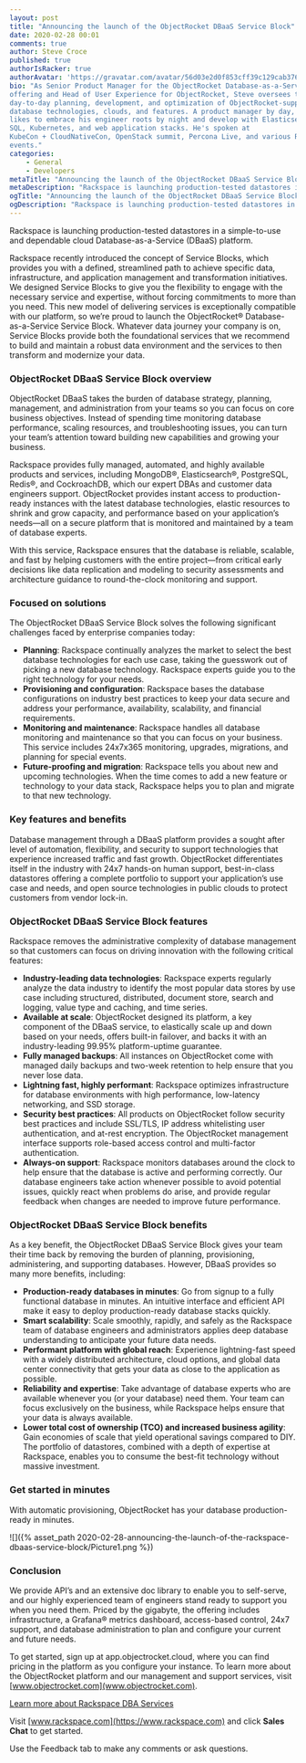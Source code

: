 ```yaml
---
layout: post
title: "Announcing the launch of the ObjectRocket DBaaS Service Block"
date: 2020-02-28 00:01
comments: true
author: Steve Croce
published: true
authorIsRacker: true
authorAvatar: 'https://gravatar.com/avatar/56d03e2d0f853cff39c129cab3761d49'
bio: "As Senior Product Manager for the ObjectRocket Database-as-a-Service
offering and Head of User Experience for ObjectRocket, Steve oversees the
day-to-day planning, development, and optimization of ObjectRocket-supported
database technologies, clouds, and features. A product manager by day, he still
likes to embrace his engineer roots by night and develop with Elasticsearch,
SQL, Kubernetes, and web application stacks. He's spoken at
KubeCon + CloudNativeCon, OpenStack summit, Percona Live, and various Rackspace
events."
categories:
    - General
    - Developers
metaTitle: "Announcing the launch of the ObjectRocket DBaaS Service Block"
metaDescription: "Rackspace is launching production-tested datastores in a simple-to-use and dependable cloud Database-as-a-Service (DBaaS) platform."
ogTitle: "Announcing the launch of the ObjectRocket DBaaS Service Block"
ogDescription: "Rackspace is launching production-tested datastores in a simple-to-use and dependable cloud Database-as-a-Service (DBaaS) platform."
---
```


Rackspace is launching production-tested datastores in a simple-to-use and
dependable cloud Database-as-a-Service (DBaaS) platform.

<!-- more -->

Rackspace recently introduced the concept of Service Blocks, which provides you
with a defined, streamlined path to achieve specific data, infrastructure, and
application management and transformation initiatives. We designed Service Blocks
to give you the flexibility to engage with the necessary service and expertise,
without forcing commitments to more than you need. This new model of delivering
services is exceptionally compatible with our platform, so we’re proud to launch
the ObjectRocket® Database-as-a-Service Service Block. Whatever data journey your
company is on, Service Blocks provide both the foundational services that we
recommend to build and maintain a robust data environment and the services to
then transform and modernize your data.

### ObjectRocket DBaaS Service Block overview

ObjectRocket DBaaS takes the burden of database strategy, planning, management,
and administration from your teams so you can focus on core business objectives.
Instead of spending time monitoring database performance, scaling resources, and
troubleshooting issues, you can turn your team’s attention toward building new
capabilities and growing your business.

Rackspace provides fully managed, automated, and highly available products and
services, including MongoDB®, Elasticsearch®, PostgreSQL, Redis®, and CockroachDB,
which our expert DBAs and customer data engineers support. ObjectRocket provides
instant access to production-ready instances with the latest database
technologies, elastic resources to shrink and grow capacity, and performance
based on your application’s needs&mdash;all on a secure platform that is
monitored and maintained by a team of database experts.

With this service, Rackspace ensures that the database is reliable, scalable,
and fast by helping customers with the entire project&mdash;from critical early
decisions like data replication and modeling to security assessments and
architecture guidance to round-the-clock monitoring and support.

### Focused on solutions

The ObjectRocket DBaaS Service Block solves the following significant challenges
faced by enterprise companies today:

- **Planning**: Rackspace continually analyzes the market to select the best
  database technologies for each use case, taking the guesswork out of picking
  a new database technology. Rackspace experts guide you to the right technology
  for your needs.
- **Provisioning and configuration**: Rackspace bases the database configurations
  on industry best practices to keep your data secure and address your performance,
  availability, scalability, and financial requirements.
- **Monitoring and maintenance**: Rackspace handles all database monitoring and
  maintenance so that you can focus on your business. This service includes
  24x7x365 monitoring, upgrades, migrations, and planning for special events.
- **Future-proofing and migration**: Rackspace tells you about new and upcoming
  technologies. When the time comes to add a new feature or technology to your
  data stack, Rackspace helps you to plan and migrate to that new technology.

### Key features and benefits

Database management through a DBaaS platform provides a sought after level of
automation, flexibility, and security to support technologies that experience
increased traffic and fast growth. ObjectRocket differentiates itself in the
industry with 24x7 hands-on human support, best-in-class datastores offering a
complete portfolio to support your application’s use case and needs, and open
source technologies in public clouds to protect customers from vendor lock-in.

### ObjectRocket DBaaS Service Block features

Rackspace removes the administrative complexity of database management so that
customers can focus on driving innovation with the following critical features:

- **Industry-leading data technologies**: Rackspace experts regularly analyze
  the data industry to identify the most popular data stores by use case
  including structured, distributed, document store, search and logging, value
  type and caching, and time series.
- **Available at scale**: ObjectRocket designed its platform, a key component
  of the DBaaS service, to elastically scale up and down based on your needs,
  offers built-in failover, and backs it with an industry-leading 99.95%
  platform-uptime guarantee.
- **Fully managed backups**: All instances on ObjectRocket come with managed
  daily backups and two-week retention to help ensure that you never lose data.
- **Lightning fast, highly performant**: Rackspace optimizes infrastructure for
  database environments with high performance, low-latency networking, and SSD
  storage.
- **Security best practices**: All products on ObjectRocket follow security best
  practices and include SSL/TLS, IP address whitelisting user authentication,
  and at-rest encryption. The ObjectRocket management interface supports
  role-based access control and multi-factor authentication.
- **Always-on support**: Rackspace monitors databases around the clock to help
  ensure that the database is active and performing correctly. Our database
  engineers take action whenever possible to avoid potential issues, quickly
  react when problems do arise, and provide regular feedback when changes are
  needed to improve future performance.

### ObjectRocket DBaaS Service Block benefits

As a key benefit, the ObjectRocket DBaaS Service Block gives your team their time
back by removing the burden of planning, provisioning, administering, and
supporting databases. However, DBaaS provides so many more benefits, including:

- **Production-ready databases in minutes**: Go from signup to a fully functional
  database in minutes. An intuitive interface and efficient API make it easy to
  deploy production-ready database stacks quickly.
- **Smart scalability**: Scale smoothly, rapidly, and safely as the Rackspace
  team of database engineers and administrators applies deep database
  understanding to anticipate your future data needs.
- **Performant platform with global reach**: Experience lightning-fast speed
  with a widely distributed architecture, cloud options, and global data center
  connectivity that gets your data as close to the application as possible.
- **Reliability and expertise**: Take advantage of database experts who are
  available whenever you (or your database) need them. Your team can focus
  exclusively on the business, while Rackspace helps ensure that your data is
  always available.
- **Lower total cost of ownership (TCO) and increased business agility**: Gain
  economies of scale that yield operational savings compared to DIY. The
  portfolio of datastores, combined with a depth of expertise at Rackspace,
  enables you to consume the best-fit technology without massive investment.

### Get started in minutes

With automatic provisioning, ObjectRocket has your database production-ready in
minutes.

![]({% asset_path 2020-02-28-announcing-the-launch-of-the-rackspace-dbaas-service-block/Picture1.png %})

### Conclusion

We provide API’s and an extensive doc library to enable you to self-serve, and
our highly experienced team of engineers stand ready to support you when you
need them. Priced by the gigabyte, the offering includes infrastructure, a
Grafana® metrics dashboard, access-based control, 24x7 support, and database
administration to plan and configure your current and future needs.

To get started, sign up at app.objectrocket.cloud, where you can find pricing in
the platform as you configure your instance. To learn more about the ObjectRocket
platform and our management and support services, visit [www.objectrocket.com](www.objectrocket.com).

<a class="cta blue" id="cta" href="https://www.rackspace.com/data/dba-services">Learn more about Rackspace DBA Services</a>

Visit [www.rackspace.com](https://www.rackspace.com) and click **Sales Chat**
to get started.

Use the Feedback tab to make any comments or ask questions.
